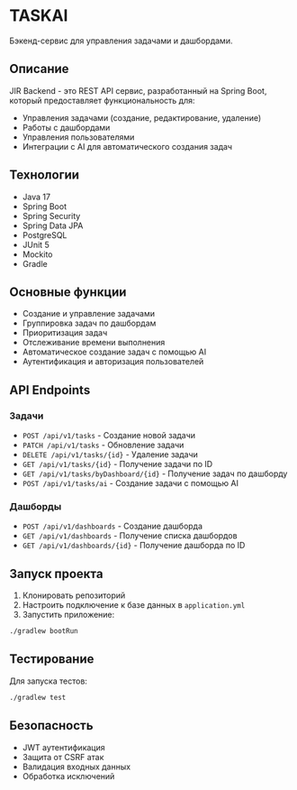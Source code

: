 # TASKAI

Бэкенд-сервис для управления задачами и дашбордами.

## Описание

JIR Backend - это REST API сервис, разработанный на Spring Boot, который предоставляет функциональность для:
- Управления задачами (создание, редактирование, удаление)
- Работы с дашбордами
- Управления пользователями
- Интеграции с AI для автоматического создания задач

## Технологии

- Java 17
- Spring Boot
- Spring Security
- Spring Data JPA
- PostgreSQL
- JUnit 5
- Mockito
- Gradle

## Основные функции

- Создание и управление задачами
- Группировка задач по дашбордам
- Приоритизация задач
- Отслеживание времени выполнения
- Автоматическое создание задач с помощью AI
- Аутентификация и авторизация пользователей

## API Endpoints

### Задачи
- `POST /api/v1/tasks` - Создание новой задачи
- `PATCH /api/v1/tasks` - Обновление задачи
- `DELETE /api/v1/tasks/{id}` - Удаление задачи
- `GET /api/v1/tasks/{id}` - Получение задачи по ID
- `GET /api/v1/tasks/byDashboard/{id}` - Получение задач по дашборду
- `POST /api/v1/tasks/ai` - Создание задачи с помощью AI

### Дашборды
- `POST /api/v1/dashboards` - Создание дашборда
- `GET /api/v1/dashboards` - Получение списка дашбордов
- `GET /api/v1/dashboards/{id}` - Получение дашборда по ID

## Запуск проекта

1. Клонировать репозиторий
2. Настроить подключение к базе данных в `application.yml`
3. Запустить приложение:
```bash
./gradlew bootRun
```

## Тестирование

Для запуска тестов:
```bash
./gradlew test
```

## Безопасность

- JWT аутентификация
- Защита от CSRF атак
- Валидация входных данных
- Обработка исключений 